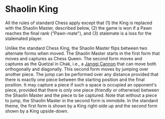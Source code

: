 # Shaolin King

All the rules of standard Chess apply except that (1) the King is replaced with the Shaolin Master, described below, (2) the game is won if a Pawn reaches the final rank ("Pawn-mate"), and (3) stalemate is a loss for the stalemated player.

Unlike the standard Chess King, the Shaolin Master flips between two alternate forms when moved. The Shaolin Master starts in the first form that moves and captures as Chess Queen. The second form moves and captures as the Quetzal in Chak, i.e., a [Janggi Cannon](https://en.wikipedia.org/wiki/Janggi#Cannons) that can move both orthogonally and diagonally. This second form moves by jumping over another piece. The jump can be performed over any distance provided that there is exactly one piece between the starting position and the final position. It may capture a piece if such a space is occupied an opponent's piece, provided that there is only one piece (friendly or otherwise) between the Shaolin Master and the piece to be captured. Note that without a piece to jump, the Shaolin Master in the second form is immobile. In the standard theme, the first form is shown by a King right-side up and the second form shown by a King upside-down.
